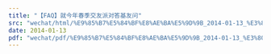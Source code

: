 ```yaml
---
title: "【FAQ】就今年春季交友派对答基友问"
src: "wechat/html/%E9%85%B7%E5%84%BF%E8%AE%BA%E5%9D%9B_2014-01-13_%E3%80%90FAQ%E3%80%91%E5%B0%B1%E4%BB%8A%E5%B9%B4%E6%98%A5%E5%AD%A3%E4%BA%A4%E5%8F%8B%E6%B4%BE%E5%AF%B9%E7%AD%94%E5%9F%BA%E5%8F%8B%E9%97%AE.html"
date: 2014-01-13
pdf: "wechat/pdf/%E9%85%B7%E5%84%BF%E8%AE%BA%E5%9D%9B_2014-01-13_%E3%80%90FAQ%E3%80%91%E5%B0%B1%E4%BB%8A%E5%B9%B4%E6%98%A5%E5%AD%A3%E4%BA%A4%E5%8F%8B%E6%B4%BE%E5%AF%B9%E7%AD%94%E5%9F%BA%E5%8F%8B%E9%97%AE.pdf"
---
```

